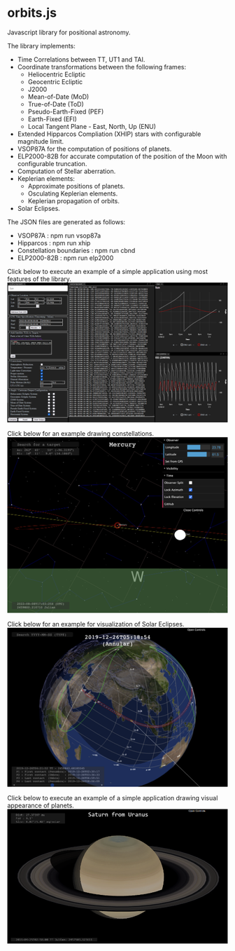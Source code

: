 # orbits.js
Javascript library for positional astronomy.

The library implements:
* Time Correlations between TT, UT1 and TAI.
* Coordinate transformations between the following frames:
    * Heliocentric Ecliptic
    * Geocentric Ecliptic
    * J2000
    * Mean-of-Date (MoD)
    * True-of-Date (ToD)
    * Pseudo-Earth-Fixed (PEF)
    * Earth-Fixed (EFI)
    * Local Tangent Plane - East, North, Up (ENU)
* Extended Hipparcos Compliation (XHIP) stars with configurable magnitude limit.
* VSOP87A for the computation of positions of planets.
* ELP2000-82B for accurate computation of the position of the Moon with configurable truncation.
* Computation of Stellar aberration.
* Keplerian elements:
    * Approximate positions of planets.
    * Osculating Keplerian elements.
    * Keplerian propagation of orbits.
* Solar Eclipses.

The JSON files are generated as follows:
* VSOP87A : npm run vsop87a
* Hipparcos : npm run xhip
* Constellation boundaries : npm run cbnd
* ELP2000-82B : npm run elp2000

Click below to execute an example of a simple application using most features of the library.
[![Screenshot.](example_gui/scrshot.png)](https://vsr83.github.io/orbits.js/example_gui/index.html)

Click below for an example drawing constellations.
[![Screenshot.](example_constellations/scrshot.png)](https://vsr83.github.io/orbits.js/example_constellations/index.html)

Click below for an example for visualization of Solar Eclipses.
[![Screenshot.](scrshot_Bessel3d.png)](https://github.com/vsr83/Bessel3d)

Click below to execute an example of a simple application drawing visual appearance of planets.
[![Screenshot.](example_planets/scrshot.png)](https://vsr83.github.io/orbits.js/example_planets/index.html)
